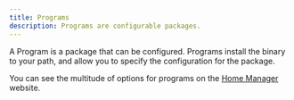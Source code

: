```yaml
---
title: Programs
description: Programs are configurable packages.
---
```


A Program is a package that can be configured. Programs install the binary to your path, and allow you to specify the configuration for the package.

You can see the multitude of options for programs on the [Home Manager](https://nix-community.github.io/home-manager/options.html) website.
